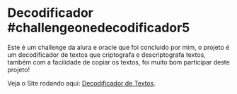 # Decodificador #challengeonedecodificador5

Este é um challenge da alura e oracle que foi concluido por mim, o projeto é um decodificador de textos que criptografa e descriptografa textos, também com a facilidade de copiar os textos, foi muito 
bom participar deste projeto!

Veja o Site rodando aqui: [Decodificador de Textos](https://guilherme-beraldo.github.io/Decodificador/).
